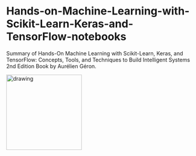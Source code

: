 # Hands-on-Machine-Learning-with-Scikit-Learn-Keras-and-TensorFlow-notebooks

Summary of Hands-On Machine Learning with Scikit-Learn, Keras, and TensorFlow: Concepts, Tools, and Techniques to Build Intelligent Systems 2nd Edition Book
by Aurélien Géron.

<img src="https://images-na.ssl-images-amazon.com/images/I/81kv0vHJ0QL.jpg" alt="drawing" width="200"/>
